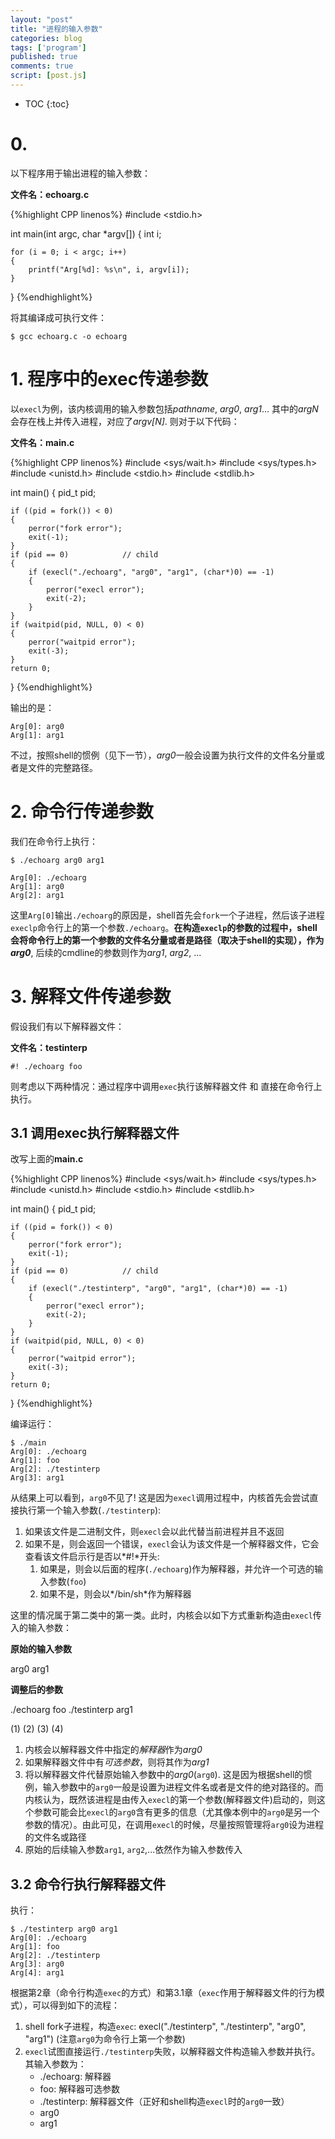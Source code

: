 ```yaml
---
layout: "post"
title: "进程的输入参数"
categories: blog
tags: ['program']
published: true
comments: true 
script: [post.js]
---
```


* TOC
{:toc}

# 0.

以下程序用于输出进程的输入参数：

**文件名：echoarg.c**

{%highlight CPP linenos%}
#include <stdio.h>

int main(int argc, char *argv[])
{
    int i;

    for (i = 0; i < argc; i++)
    {
        printf("Arg[%d]: %s\n", i, argv[i]);
    }
}
{%endhighlight%}

将其编译成可执行文件：

    $ gcc echoarg.c -o echoarg

# 1. 程序中的exec传递参数

以`execl`为例，该内核调用的输入参数包括*pathname*, *arg0*, *arg1*... 其中的*argN*会存在栈上并传入进程，对应了*argv[N]*. 则对于以下代码：

**文件名：main.c**

{%highlight CPP linenos%}
#include <sys/wait.h>
#include <sys/types.h>
#include <unistd.h>
#include <stdio.h>
#include <stdlib.h>

int main()
{
    pid_t pid;

    if ((pid = fork()) < 0)
    {
        perror("fork error");
        exit(-1);
    }
    if (pid == 0)            // child
    {
        if (execl("./echoarg", "arg0", "arg1", (char*)0) == -1)
        {
            perror("execl error");
            exit(-2);
        }
    }
    if (waitpid(pid, NULL, 0) < 0)
    {
        perror("waitpid error");
        exit(-3);
    }
    return 0;
}
{%endhighlight%}

输出的是：

    Arg[0]: arg0
    Arg[1]: arg1

不过，按照shell的惯例（见下一节），*arg0*一般会设置为执行文件的文件名分量或者是文件的完整路径。

# 2. 命令行传递参数

我们在命令行上执行：

    $ ./echoarg arg0 arg1

    Arg[0]: ./echoarg
    Arg[1]: arg0
    Arg[2]: arg1

这里`Arg[0]`输出`./echoarg`的原因是，shell首先会`fork`一个子进程，然后该子进程`execlp`命令行上的第一个参数`./echoarg`。__在构造`execlp`的参数的过程中，shell会将命令行上的第一个参数的文件名分量或者是路径（取决于shell的实现），作为*arg0*__, 后续的cmdline的参数则作为*arg1*, *arg2*, ...

# 3. 解释文件传递参数

假设我们有以下解释器文件：

**文件名：testinterp**

    #! ./echoarg foo

则考虑以下两种情况：通过程序中调用`exec`执行该解释器文件 和 直接在命令行上执行。

## 3.1 调用exec执行解释器文件

改写上面的**main.c**

{%highlight CPP linenos%}
#include <sys/wait.h>
#include <sys/types.h>
#include <unistd.h>
#include <stdio.h>
#include <stdlib.h>

int main()
{
    pid_t pid;

    if ((pid = fork()) < 0)
    {
        perror("fork error");
        exit(-1);
    }
    if (pid == 0)            // child
    {
        if (execl("./testinterp", "arg0", "arg1", (char*)0) == -1)
        {
            perror("execl error");
            exit(-2);
        }
    }
    if (waitpid(pid, NULL, 0) < 0)
    {
        perror("waitpid error");
        exit(-3);
    }
    return 0;
}
{%endhighlight%}

编译运行：

    $ ./main
    Arg[0]: ./echoarg
    Arg[1]: foo
    Arg[2]: ./testinterp
    Arg[3]: arg1


从结果上可以看到，`arg0`不见了! 这是因为`execl`调用过程中，内核首先会尝试直接执行第一个输入参数(`./testinterp`):

1. 如果该文件是二进制文件，则`execl`会以此代替当前进程并且不返回
2. 如果不是，则会返回一个错误，`execl`会认为该文件是一个解释器文件，它会查看该文件启示行是否以*#!*开头:
    1. 如果是，则会以后面的程序(`./echoarg`)作为解释器，并允许一个可选的输入参数(`foo`)
    2. 如果不是，则会以*/bin/sh*作为解释器

这里的情况属于第二类中的第一类。此时，内核会以如下方式重新构造由`execl`传入的输入参数：

**原始的输入参数**

arg0  arg1

**调整后的参数**

./echoarg  foo  ./testinterp  arg1

(1)        (2)  (3)           (4)

1. 内核会以解释器文件中指定的*解释器*作为*arg0*
2. 如果解释器文件中有*可选参数*，则将其作为*arg1*
3. 将以解释器文件代替原始输入参数中的*arg0*(`arg0`). 这是因为根据shell的惯例，输入参数中的`arg0`一般是设置为进程文件名或者是文件的绝对路径的。而内核认为，既然该进程是由传入`execl`的第一个参数(解释器文件)启动的，则这个参数可能会比`execl`的`arg0`含有更多的信息（尤其像本例中的`arg0`是另一个参数的情况）。由此可见，在调用`execl`的时候，尽量按照管理将`arg0`设为进程的文件名或路径
4. 原始的后续输入参数`arg1`, `arg2`,...依然作为输入参数传入

## 3.2 命令行执行解释器文件

执行：

    $ ./testinterp arg0 arg1
    Arg[0]: ./echoarg
    Arg[1]: foo
    Arg[2]: ./testinterp
    Arg[3]: arg0
    Arg[4]: arg1

根据第2章（命令行构造`exec`的方式）和第3.1章（`exec`作用于解释器文件的行为模式），可以得到如下的流程：

1. shell fork子进程，构造`exec`: execl("./testinterp", "./testinterp", "arg0", "arg1")  (注意`arg0`为命令行上第一个参数)
2. `execl`试图直接运行`./testinterp`失败，以解释器文件构造输入参数并执行。其输入参数为：
    * ./echoarg: 解释器
    * foo: 解释器可选参数
    * ./testinterp: 解释器文件（正好和shell构造`execl`时的`arg0`一致）
    * arg0
    * arg1

